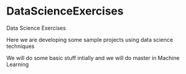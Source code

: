 # DataScienceExercises

Data Science Exercises

Here we are developing some sample projects using data science techniques

We will do some basic stuff intially and we will do master in Machine Learning
